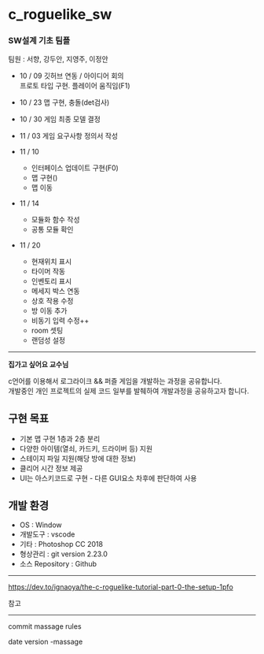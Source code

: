 # c_roguelike_sw

### SW설계 기초 팀플

팀원 : 서향, 강두안, 지영주, 이정안

* 10 / 09 깃허브 연동 / 아이디어 회의   
프로토 타입 구현. 플레이어 움직임(F1)

* 10 / 23 맵 구현, 충돌(det검사)

* 10 / 30 게임 최종 모델 결정

* 11 / 03 게임 요구사항 정의서 작성

* 11 / 10 
  * 인터페이스 업데이트 구현(F0)
  * 맵 구현()
  * 맵 이동

* 11 / 14  
  * 모듈화 함수 작성
  * 공통 모듈 확인
 
* 11 / 20
  * 현재위치 표시 
  * 타이머 작동
  * 인벤토리 표시
  * 메세지 박스 연동
  * 상호 작용 수정
  * 방 이동 추가
  * 비동기 입력 수정++
  * room 셋팅
  * 랜덤성 설정

---  

**집가고 싶어요 교수님**  

c언어를 이용해서 로그라이크 && 퍼즐 게임을 개발하는 과정을 공유합니다.  
개발중인 개인 프로젝트의 실제 코드 일부를 발췌하여 개발과정을 공유하고자 합니다.


## 구현 목표
* 기본 맵 구현 1층과 2층 분리
* 다양한 아이템(열쇠, 카드키, 드라이버 등) 지원
* 스테이지 파일 지원(해당 방에 대한 정보)
* 클리어 시간 정보 제공
* UI는 아스키코드로 구현 - 다른 GUI요소 차후에 판단하여 사용

## 개발 환경
* OS : Window
* 개발도구 : vscode
* 기타 : Photoshop CC 2018
* 형상관리 : git version 2.23.0
* 소스 Repository : Github

---  

https://dev.to/ignaoya/the-c-roguelike-tutorial-part-0-the-setup-1pfo  

참고

---  

commit massage rules  

date version -massage
